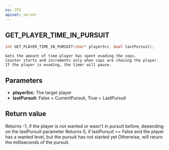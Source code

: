 ```yaml
---
ns: CFX
apiset: server
---
```

## GET_PLAYER_TIME_IN_PURSUIT

```c
int GET_PLAYER_TIME_IN_PURSUIT(char* playerSrc, bool lastPursuit);
```

```
Gets the amount of time player has spent evading the cops.
Counter starts and increments only when cops are chasing the player.
If the player is evading, the timer will pause.
```

## Parameters
* **playerSrc**: The target player
* **lastPursuit**: False = CurrentPursuit, True = LastPursuit

## Return value
Returns -1, if the player is not wanted or wasn't in pursuit before, depending on the lastPursuit parameter
Returns 0, if lastPursuit == False and the player has a wanted level, but the pursuit has not started yet
Otherwise, will return the milliseconds of the pursuit.
